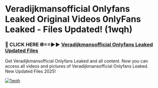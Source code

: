 # Veradijkmansofficial Onlyfans Leaked Original Videos 0nlyFans Leaked - Files Updated! (1wqh)

<h3>🔴 CLICK HERE 🌐==►► <a href="https://tinyurl.com/2jnfzry5" rel="nofollow">Veradijkmansofficial Onlyfans Leaked Updated Files</a></h3>

Get Veradijkmansofficial Onlyfans Leaked and all content. Now you can access all videos and pictures of Veradijkmansofficial Onlyfans Leaked. New Updated Files 2025!

[![1wqh](https://i.imgur.com/GyGTBgg.gif)](https://tinyurl.com/2jnfzry5)
